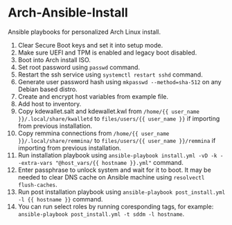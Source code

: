 # Arch-Ansible-Install

Ansible playbooks for personalized Arch Linux install.

 1. Clear Secure Boot keys and set it into setup mode.
 2. Make sure UEFI and TPM is enabled and legacy boot disabled.
 3. Boot into Arch install ISO.
 4. Set root password using `passwd` command.
 5. Restart the ssh service using `systemctl restart sshd` command.
 6. Generate user password hash using `mkpasswd --method=sha-512` on any Debian based distro.
 7. Create and encrypt host variables from example file.
 8. Add host to inventory.
 9. Copy kdewallet.salt and kdewallet.kwl from `/home/{{ user_name }}/.local/share/kwalletd` to `files/users/{{ user_name }}` if importing from previous installation.
10. Copy remmina connections from `/home/{{ user_name }}/.local/share/remmina/` to `files/users/{{ user_name }}/remmina` if importing from previous installation.
11. Run installation playbook using `ansible-playbook install.yml -vD -k --extra-vars "@host_vars/{{ hostname }}.yml"` command.
12. Enter passphrase to unlock system and wait for it to boot. It may be needed to clear DNS cache on Ansible machine using `resolvectl flush-caches`.
13. Run post installation playbook using `ansible-playbook post_install.yml -l {{ hostname }}` command.
14. You can run select roles by running coresponding tags, for example: `ansible-playbook post_install.yml -t sddm -l hostname`.
